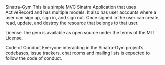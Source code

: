 Sinatra-Gym
This is a simple MVC Sinatra Application that uses ActiveRecord and has multiple models. It also has user accounts where a user can sign up, sign in, and sign out. Once signed in the user can create, read, update, and destroy the resource that belongs to that user.

License
The gem is available as open source under the terms of the MIT License.

Code of Conduct
Everyone interacting in the Sinatra-Gym project’s codebases, issue trackers, chat rooms and mailing lists is expected to follow the code of conduct.
